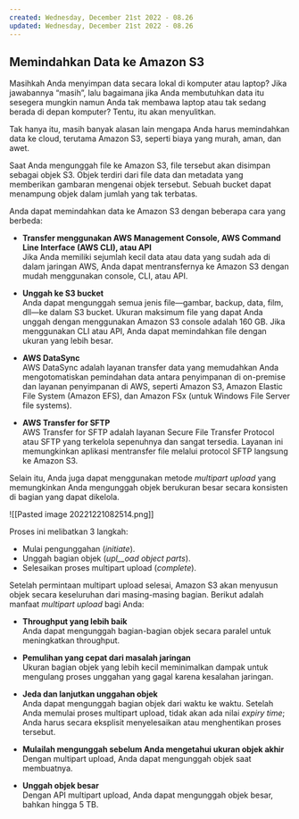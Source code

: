 ```yaml
---
created: Wednesday, December 21st 2022 - 08.26
updated: Wednesday, December 21st 2022 - 08.26
---
```

## Memindahkan Data ke Amazon S3

Masihkah Anda menyimpan data secara lokal di komputer atau laptop? Jika jawabannya “masih”, lalu bagaimana jika Anda membutuhkan data itu sesegera mungkin namun Anda tak membawa laptop atau tak sedang berada di depan komputer? Tentu, itu akan menyulitkan.

Tak hanya itu, masih banyak alasan lain mengapa Anda harus memindahkan data ke cloud, terutama Amazon S3, seperti biaya yang murah, aman, dan awet.

Saat Anda mengunggah file ke Amazon S3, file tersebut akan disimpan sebagai objek S3. Objek terdiri dari file data dan metadata yang memberikan gambaran mengenai objek tersebut. Sebuah bucket dapat menampung objek dalam jumlah yang tak terbatas.

Anda dapat memindahkan data ke Amazon S3 dengan beberapa cara yang berbeda:

-   **Transfer menggunakan AWS Management Console, AWS Command Line Interface (AWS CLI), atau API**   
    Jika Anda memiliki sejumlah kecil data atau data yang sudah ada di dalam jaringan AWS, Anda dapat mentransfernya ke Amazon S3 dengan mudah menggunakan console, CLI, atau API.  
      
-   **Unggah ke S3 bucket**  
    Anda dapat mengunggah semua jenis file—gambar, backup, data, film, dll—ke dalam S3 bucket. Ukuran maksimum file yang dapat Anda unggah dengan menggunakan Amazon S3 console adalah 160 GB. Jika menggunakan CLI atau API, Anda dapat memindahkan file dengan ukuran yang lebih besar.

-   **AWS DataSync**  
    AWS DataSync adalah layanan transfer data yang memudahkan Anda mengotomatiskan pemindahan data antara penyimpanan di on-premise dan layanan penyimpanan di AWS, seperti Amazon S3, Amazon Elastic File System (Amazon EFS), dan Amazon FSx (untuk Windows File Server file systems).  
      
-   **AWS Transfer for SFTP**  
    AWS Transfer for SFTP adalah layanan Secure File Transfer Protocol atau SFTP yang terkelola sepenuhnya dan sangat tersedia. Layanan ini memungkinkan aplikasi mentransfer file melalui protocol SFTP langsung ke Amazon S3.  

Selain itu, Anda juga dapat menggunakan metode _multipart upload_ yang memungkinkan Anda mengunggah objek berukuran besar secara konsisten di bagian yang dapat dikelola.

![[Pasted image 20221221082514.png]]

Proses ini melibatkan 3 langkah:

-   Mulai pengunggahan (_initiate_).
-   Unggah bagian objek (_upl__oad object parts_).
-   Selesaikan proses multipart upload (_complete_).

Setelah permintaan multipart upload selesai, Amazon S3 akan menyusun objek secara keseluruhan dari masing-masing bagian. Berikut adalah manfaat _multipart upload_ bagi Anda:

-   **Throughput yang lebih baik**  
    Anda dapat mengunggah bagian-bagian objek secara paralel untuk meningkatkan throughput.  
      
-   **Pemulihan yang cepat dari masalah jaringan**  
    Ukuran bagian objek yang lebih kecil meminimalkan dampak untuk mengulang proses unggahan yang gagal karena kesalahan jaringan.  
      
-   **Jeda dan lanjutkan unggahan objek**  
    Anda dapat mengunggah bagian objek dari waktu ke waktu. Setelah Anda memulai proses multipart upload, tidak akan ada nilai _expiry time_; Anda harus secara eksplisit menyelesaikan atau menghentikan proses tersebut.  
      
-   **Mulailah mengunggah sebelum Anda mengetahui ukuran objek akhir**  
    Dengan multipart upload, Anda dapat mengunggah objek saat membuatnya.  
      
-   **Unggah objek besar**  
    Dengan API multipart upload, Anda dapat mengunggah objek besar, bahkan hingga 5 TB.